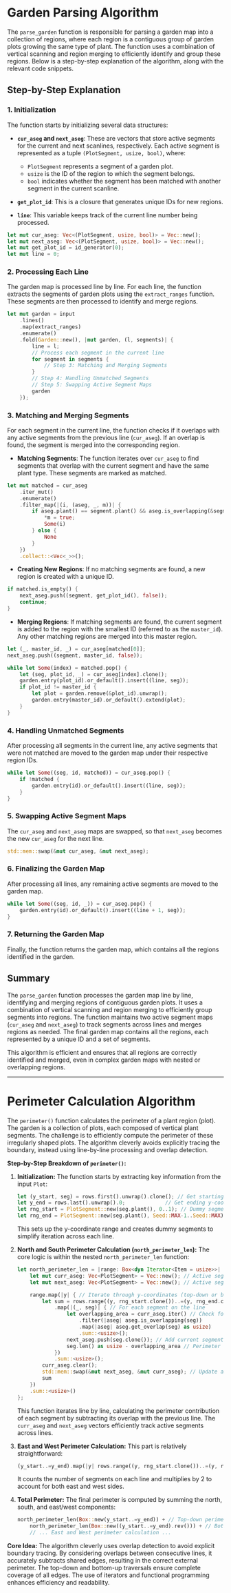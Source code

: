# Garden Parsing Algorithm

The `parse_garden` function is responsible for parsing a garden map into a collection of regions, where each region is a contiguous group of garden plots growing the same type of plant. The function uses a combination of vertical scanning and region merging to efficiently identify and group these regions. Below is a step-by-step explanation of the algorithm, along with the relevant code snippets.

## Step-by-Step Explanation

### 1. **Initialization**

The function starts by initializing several data structures:

- **`cur_aseg` and `next_aseg`**: These are vectors that store active segments for the current and next scanlines, respectively. Each active segment is represented as a tuple `(PlotSegment, usize, bool)`, where:
  - `PlotSegment` represents a segment of a garden plot.
  - `usize` is the ID of the region to which the segment belongs.
  - `bool` indicates whether the segment has been matched with another segment in the current scanline.

- **`get_plot_id`**: This is a closure that generates unique IDs for new regions.

- **`line`**: This variable keeps track of the current line number being processed.

```rust
let mut cur_aseg: Vec<(PlotSegment, usize, bool)> = Vec::new();
let mut next_aseg: Vec<(PlotSegment, usize, bool)> = Vec::new();
let mut get_plot_id = id_generator(0);
let mut line = 0;
```

### 2. **Processing Each Line**

The garden map is processed line by line. For each line, the function extracts the segments of garden plots using the `extract_ranges` function. These segments are then processed to identify and merge regions.

```rust
let mut garden = input
    .lines()
    .map(extract_ranges)
    .enumerate()
    .fold(Garden::new(), |mut garden, (l, segments)| {
        line = l;
        // Process each segment in the current line
        for segment in segments {
            // Step 3: Matching and Merging Segments
        }
        // Step 4: Handling Unmatched Segments
        // Step 5: Swapping Active Segment Maps
        garden
    });
```

### 3. **Matching and Merging Segments**

For each segment in the current line, the function checks if it overlaps with any active segments from the previous line (`cur_aseg`). If an overlap is found, the segment is merged into the corresponding region.

- **Matching Segments**: The function iterates over `cur_aseg` to find segments that overlap with the current segment and have the same plant type. These segments are marked as matched.

```rust
let mut matched = cur_aseg
    .iter_mut()
    .enumerate()
    .filter_map(|(i, (aseg, _, m))| {
        if aseg.plant() == segment.plant() && aseg.is_overlapping(&segment) {
            *m = true;
            Some(i)
        } else {
            None
        }
    })
    .collect::<Vec<_>>();
```

- **Creating New Regions**: If no matching segments are found, a new region is created with a unique ID.

```rust
if matched.is_empty() {
    next_aseg.push((segment, get_plot_id(), false));
    continue;
}
```

- **Merging Regions**: If matching segments are found, the current segment is added to the region with the smallest ID (referred to as the `master_id`). Any other matching regions are merged into this master region.

```rust
let (_, master_id, _) = cur_aseg[matched[0]];
next_aseg.push((segment, master_id, false));

while let Some(index) = matched.pop() {
    let (seg, plot_id, _) = cur_aseg[index].clone();
    garden.entry(plot_id).or_default().insert((line, seg));
    if plot_id != master_id {
        let plot = garden.remove(&plot_id).unwrap();
        garden.entry(master_id).or_default().extend(plot);
    }
}
```

### 4. **Handling Unmatched Segments**

After processing all segments in the current line, any active segments that were not matched are moved to the garden map under their respective region IDs.

```rust
while let Some((seg, id, matched)) = cur_aseg.pop() {
    if !matched {
        garden.entry(id).or_default().insert((line, seg));
    }
}
```

### 5. **Swapping Active Segment Maps**

The `cur_aseg` and `next_aseg` maps are swapped, so that `next_aseg` becomes the new `cur_aseg` for the next line.

```rust
std::mem::swap(&mut cur_aseg, &mut next_aseg);
```

### 6. **Finalizing the Garden Map**

After processing all lines, any remaining active segments are moved to the garden map.

```rust
while let Some((seg, id, _)) = cur_aseg.pop() {
    garden.entry(id).or_default().insert((line + 1, seg));
}
```

### 7. **Returning the Garden Map**

Finally, the function returns the garden map, which contains all the regions identified in the garden.

## Summary

The `parse_garden` function processes the garden map line by line, identifying and merging regions of contiguous garden plots. It uses a combination of vertical scanning and region merging to efficiently group segments into regions. The function maintains two active segment maps (`cur_aseg` and `next_aseg`) to track segments across lines and merges regions as needed. The final garden map contains all the regions, each represented by a unique ID and a set of segments.

This algorithm is efficient and ensures that all regions are correctly identified and merged, even in complex garden maps with nested or overlapping regions.

---
# Perimeter Calculation Algorithm
The `perimeter()` function calculates the perimeter of a plant region (plot).  The garden is a collection of plots, each composed of vertical plant segments. The challenge is to efficiently compute the perimeter of these irregularly shaped plots.  The algorithm cleverly avoids explicitly tracing the boundary, instead using line-by-line processing and overlap detection.

**Step-by-Step Breakdown of `perimeter()`:**

1. **Initialization:**
   The function starts by extracting key information from the input `Plot`:

   ```rust
   let (y_start, seg) = rows.first().unwrap().clone(); // Get starting y and a sample segment
   let y_end = rows.last().unwrap().0;             // Get ending y-coordinate
   let rng_start = PlotSegment::new(seg.plant(), 0..1); // Dummy segment for leftmost bound
   let rng_end = PlotSegment::new(seg.plant(), Seed::MAX-1..Seed::MAX); // Dummy segment for rightmost bound
   ```
   This sets up the y-coordinate range and creates dummy segments to simplify iteration across each line.

2. **North and South Perimeter Calculation (`north_perimeter_len`):**
   The core logic is within the nested `north_perimeter_len` function:

   ```rust
   let north_perimeter_len = |range: Box<dyn Iterator<Item = usize>>| -> usize {
       let mut curr_aseg: Vec<PlotSegment> = Vec::new(); // Active segments from previous line
       let mut next_aseg: Vec<PlotSegment> = Vec::new(); // Active segments from current line

       range.map(|y| { // Iterate through y-coordinates (top-down or bottom-up)
           let sum = rows.range((y, rng_start.clone())..=(y, rng_end.clone())) // Iterate through segments on current line
               .map(|(_, seg)| { // For each segment on the line
                   let overlapping_area = curr_aseg.iter() // Check for overlap with previous line's segments
                       .filter(|aseg| aseg.is_overlapping(seg))
                       .map(|aseg| aseg.get_overlap(seg) as usize)
                       .sum::<usize>();
                   next_aseg.push(seg.clone()); // Add current segment to next line's active segments
                   seg.len() as usize - overlapping_area // Perimeter contribution (length - overlap)
               })
               .sum::<usize>();
           curr_aseg.clear();
           std::mem::swap(&mut next_aseg, &mut curr_aseg); // Update active segments
           sum
       })
       .sum::<usize>()
   };
   ```
   This function iterates line by line, calculating the perimeter contribution of each segment by subtracting its overlap with the previous line.  The `curr_aseg` and `next_aseg` vectors efficiently track active segments across lines.

3. **East and West Perimeter Calculation:** This part is relatively straightforward:

   ```rust
   (y_start..=y_end).map(|y| rows.range((y, rng_start.clone())..=(y, rng_end.clone())).count() * 2).sum::<usize>()
   ```
   It counts the number of segments on each line and multiplies by 2 to account for both east and west sides.

4. **Total Perimeter:**  The final perimeter is computed by summing the north, south, and east/west components:

   ```rust
   north_perimeter_len(Box::new(y_start..=y_end)) + // Top-down perimeter
       north_perimeter_len(Box::new((y_start..=y_end).rev())) + // Bottom-up perimeter
       // ... East and West perimeter calculation ...
   ```

**Core Idea:** The algorithm cleverly uses overlap detection to avoid explicit boundary tracing. By considering overlaps between consecutive lines, it accurately subtracts shared edges, resulting in the correct external perimeter. The top-down and bottom-up traversals ensure complete coverage of all edges.  The use of iterators and functional programming enhances efficiency and readability.
